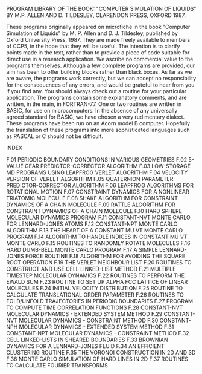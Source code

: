PROGRAM LIBRARY OF THE BOOK: "COMPUTER SIMULATION OF LIQUIDS"
BY M.P. ALLEN AND D. TILDESLEY, CLARENDON PRESS, OXFORD 1987.

These programs originally appeared on microfiche in the book
"Computer Simulation of Liquids" by M. P. Allen and D. J. Tildesley,
published by Oxford University Press, 1987. They are made freely available
to members of CCP5, in the hope that they will be useful.  The intention is
to clarify points made in the text, rather than to provide a piece of code
suitable for direct use in a research application.  We ascribe no commercial
value to the programs themselves.  Although a few complete programs are
provided, our aim has been to offer building blocks rather than black boxes.
As far as we are aware, the programs work correctly, but we can accept no
responsibility for the consequences of any errors, and would be grateful to
hear from you if you find any.  You should always check out a routine for your
particular application.  The programs contain some explanatory comments, and
are written, in the main, in FORTRAN-77.  One or two routines are written in
BASIC, for use on microcomputers.  In the absence of any universally agreed
standard for BASIC, we have chosen a very rudimentary dialect. These programs
have been run on an Acorn model B computer.  Hopefully the translation of
these programs into more sophisticated languages such as PASCAL or C should not
be difficult.

INDEX

F.01   PERIODIC BOUNDARY CONDITIONS IN VARIOUS GEOMETRIES
F.02   5-VALUE GEAR PREDICTOR-CORRECTOR ALGORITHM
F.03   LOW-STORAGE MD PROGRAMS USING LEAPFROG VERLET ALGORITHM
F.04   VELOCITY VERSION OF VERLET ALGORITHM
F.05   QUATERNION PARAMETER PREDICTOR-CORRECTOR ALGORITHM
F.06   LEAPFROG ALGORITHMS FOR ROTATIONAL MOTION
F.07   CONSTRAINT DYNAMICS FOR A NONLINEAR TRIATOMIC MOLECULE
F.08   SHAKE ALGORITHM FOR CONSTRAINT DYNAMICS OF A CHAIN MOLECULE
F.09   RATTLE ALGORITHM FOR CONSTRAINT DYNAMICS OF A CHAIN MOLECULE
F.10   HARD SPHERE MOLECULAR DYNAMICS PROGRAM
F.11   CONSTANT-NVT MONTE CARLO FOR LENNARD-JONES ATOMS
F.12   CONSTANT-NPT MONTE CARLO ALGORITHM
F.13   THE HEART OF A CONSTANT MU VT MONTE CARLO PROGRAM
F.14   ALGORITHM TO HANDLE INDICES IN CONSTANT MU VT MONTE CARLO
F.15   ROUTINES TO RANDOMLY ROTATE MOLECULES
F.16   HARD DUMB-BELL MONTE CARLO PROGRAM
F.17   A SIMPLE LENNARD-JONES FORCE ROUTINE
F.18   ALGORITHM FOR AVOIDING THE SQUARE ROOT OPERATION
F.19   THE VERLET NEIGHBOUR LIST
F.20   ROUTINES TO CONSTRUCT AND USE CELL LINKED-LIST METHOD
F.21   MULTIPLE TIMESTEP MOLECULAR DYNAMICS
F.22   ROUTINES TO PERFORM THE EWALD SUM
F.23   ROUTINE TO SET UP ALPHA FCC LATTICE OF LINEAR MOLECULES
F.24   INITIAL VELOCITY DISTRIBUTION
F.25   ROUTINE TO CALCULATE TRANSLATIONAL ORDER PARAMETER
F.26   ROUTINES TO FOLD/UNFOLD TRAJECTORIES IN PERIODIC BOUNDARIES
F.27   PROGRAM TO COMPUTE TIME CORRELATION FUNCTIONS
F.28   CONSTANT-NVT MOLECULAR DYNAMICS - EXTENDED SYSTEM METHOD
F.29   CONSTANT-NVT MOLECULAR DYNAMICS - CONSTRAINT METHOD
F.30   CONSTANT-NPH MOLECULAR DYNAMICS - EXTENDED SYSTEM METHOD
F.31   CONSTANT-NPT MOLECULAR DYNAMICS - CONSTRAINT METHOD
F.32   CELL LINKED-LISTS IN SHEARED BOUNDARIES
F.33   BROWNIAN DYNAMICS FOR A LENNARD-JONES FLUID
F.34   AN EFFICIENT CLUSTERING ROUTINE
F.35   THE VORONOI CONSTRUCTION IN 2D AND 3D
F.36   MONTE CARLO SIMULATION OF HARD LINES IN 2D
F.37   ROUTINES TO CALCULATE FOURIER TRANSFORMS
